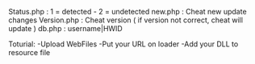 Status.php : 1 = detected - 2 = undetected
new.php : Cheat new update changes
Version.php : Cheat version ( if version not correct, cheat will update )
db.php : username|HWID

Toturial:
-Upload WebFiles
-Put your URL on loader
-Add your DLL to resource file
